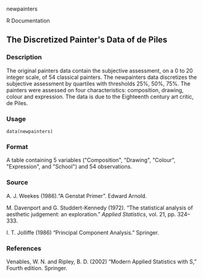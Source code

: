 newpainters

R Documentation

## The Discretized Painter's Data of de Piles

### Description

The original painters data contain the subjective assessment, on a 0 to 20
integer scale, of 54 classical painters. The newpainters data discretizes the
subjective assessment by quartiles with thresholds 25%, 50%, 75%. The painters
were assessed on four characteristics: composition, drawing, colour and
expression. The data is due to the Eighteenth century art critic, de Piles.

### Usage

    data(newpainters)

### Format

A table containing 5 variables ("Composition", "Drawing", "Colour",
"Expression", and "School") and 54 observations.

### Source

A. J. Weekes (1986).“A Genstat Primer”. Edward Arnold.

M. Davenport and G. Studdert-Kennedy (1972). “The statistical analysis of
aesthetic judgement: an exploration.” _Applied Statistics_, vol. 21, pp.
324–333.

I. T. Jolliffe (1986) “Principal Component Analysis.” Springer.

### References

Venables, W. N. and Ripley, B. D. (2002) “Modern Applied Statistics with S,”
Fourth edition. Springer.

